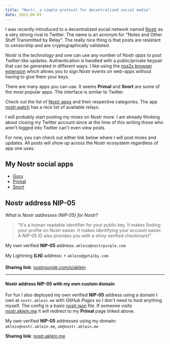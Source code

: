 ```yaml
---
title: "Nostr, a simple protocol for decentralized social media"
date: 2023-08-01
---
```

I was recently introduced to a decentralized social network named <a href="https://nostr.com/" target="_blank">Nostr</a> as a very strong rival to Twitter. The name is an acronym for "Notes and Other Stuff Transmitted by Relay". The really nice thing is that posts are resistant to censorship and are cryptographically validated.

Nostr is the _technology_ and one can use any number of Nostr _apps_ to post Twitter-like updates. Authentication is handled with a public/private keypair that can be generated in different ways. I like using the <a href="https://chrome.google.com/webstore/detail/nos2x/kpgefcfmnafjgpblomihpgmejjdanjjp" target="_blank">nos2x browser extension</a> which allows you to sign Nostr events on web-apps without having to give them your keys.

There are many apps you can use. It seems **Primal** and **Snort** are some of the most popular apps. The interface is similar to Twitter.

 Check out the list of <a href="https://www.nostrapps.com/" target="_blank">Nostr apps</a> and their respective categories. The app <a href="https://nostr.watch/relays/find" target="_blank">nostr.watch</a> has a nice list of available relays.

I will probably start posting my mixes on Nostr more. I am already thinking about closing my Twitter account since at the time of this writing those who aren't logged into Twitter can't even view posts.

For now, you can check out either link below where I will post mixes and updates. All posts will show up across the Nostr ecosystem regardless of app one uses.

## My Nostr social apps
* [Guru](https://www.nostr.guru/p/b7f87bb8b2528a4733ffdac2993f805732b8972353101a3a66efe9bcee4919c2 "My Nostr.Guru social network page")
* [Primal](https://primal.net/p/npub1klu8hw9j229ywvllmtpfj0uq2uet39er2vgp5wnxal5memjfr8pqcflc2w "My Primal social network page")
* [Snort](https://snort.social/p/npub1klu8hw9j229ywvllmtpfj0uq2uet39er2vgp5wnxal5memjfr8pqcflc2w "My Snort social network page")

## Nostr address NIP-05
_What is Nostr addresses (NIP-05) for Nostr?_

>"It's a human readable identifier for your public key. It makes finding your profile on Nostr easier. It makes identifying your account easier. A NIP-05 ID also provides you with a shiny verified checkmark!"

My own verified **NIP-05** address: `aklein@nostrpurple.com`

My Lightning **(LN)** address: ⚡ `aklein@getalby.com`

**Sharing link**: <a href="https://nostrpurple.com/s/aklein" target="_blank">nostrpurple.com/s/aklein</a>

---

#### Nostr address NIP-05 with my own custom domain
For fun I also deployed my own verified **NIP-05** address using a domain I own at `nostr.aklein.me` with _GitHub Pages_ so I don't need to host anything myself. The config is a basic <a href="https://nostr.aklein.me/.well-known/nostr.json" target="_blank">nostr.json</a> file. If someone visits <a href="https://nostr.aklein.me" target="_blank">nostr.aklein.me</a> it will redirect to my **Primal** page linked above.

My own verified **NIP-05** addresses using my domain: `aklein@nostr.aklein.me`, `ak@nostr.aklein.me`

**Sharing link**: <a href="https://primal.net/p/npub1klu8hw9j229ywvllmtpfj0uq2uet39er2vgp5wnxal5memjfr8pqcflc2w/" target="_blank">nostr.aklein.me</a>

